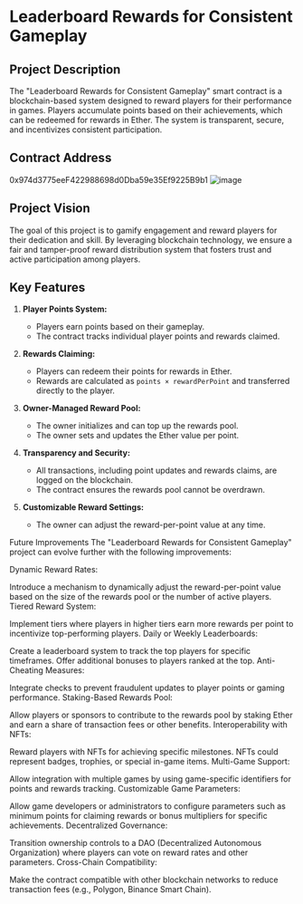 # Leaderboard Rewards for Consistent Gameplay

## Project Description
The "Leaderboard Rewards for Consistent Gameplay" smart contract is a blockchain-based system designed to reward players for their performance in games. Players accumulate points based on their achievements, which can be redeemed for rewards in Ether. The system is transparent, secure, and incentivizes consistent participation.

## Contract Address
0x974d3775eeF422988698d0Dba59e35Ef9225B9b1
![image](https://github.com/user-attachments/assets/d5fd06a8-270f-48e2-8c16-0c2cbdfa2c93)


## Project Vision
The goal of this project is to gamify engagement and reward players for their dedication and skill. By leveraging blockchain technology, we ensure a fair and tamper-proof reward distribution system that fosters trust and active participation among players.

## Key Features
1. **Player Points System:**
   - Players earn points based on their gameplay.
   - The contract tracks individual player points and rewards claimed.

2. **Rewards Claiming:**
   - Players can redeem their points for rewards in Ether.
   - Rewards are calculated as `points × rewardPerPoint` and transferred directly to the player.

3. **Owner-Managed Reward Pool:**
   - The owner initializes and can top up the rewards pool.
   - The owner sets and updates the Ether value per point.

4. **Transparency and Security:**
   - All transactions, including point updates and rewards claims, are logged on the blockchain.
   - The contract ensures the rewards pool cannot be overdrawn.

5. **Customizable Reward Settings:**
   - The owner can adjust the reward-per-point value at any time.




Future Improvements
The "Leaderboard Rewards for Consistent Gameplay" project can evolve further with the following improvements:

Dynamic Reward Rates:

Introduce a mechanism to dynamically adjust the reward-per-point value based on the size of the rewards pool or the number of active players.
Tiered Reward System:

Implement tiers where players in higher tiers earn more rewards per point to incentivize top-performing players.
Daily or Weekly Leaderboards:

Create a leaderboard system to track the top players for specific timeframes.
Offer additional bonuses to players ranked at the top.
Anti-Cheating Measures:

Integrate checks to prevent fraudulent updates to player points or gaming performance.
Staking-Based Rewards Pool:

Allow players or sponsors to contribute to the rewards pool by staking Ether and earn a share of transaction fees or other benefits.
Interoperability with NFTs:

Reward players with NFTs for achieving specific milestones.
NFTs could represent badges, trophies, or special in-game items.
Multi-Game Support:

Allow integration with multiple games by using game-specific identifiers for points and rewards tracking.
Customizable Game Parameters:

Allow game developers or administrators to configure parameters such as minimum points for claiming rewards or bonus multipliers for specific achievements.
Decentralized Governance:

Transition ownership controls to a DAO (Decentralized Autonomous Organization) where players can vote on reward rates and other parameters.
Cross-Chain Compatibility:

Make the contract compatible with other blockchain networks to reduce transaction fees (e.g., Polygon, Binance Smart Chain).

